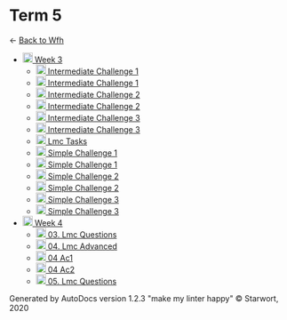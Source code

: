 <style>img{height:18px;margin-bottom:-3px}</style>

# Term 5

← [Back to Wfh](..)

- [![Folder](https://starwort.github.io/computer-science/icon-folder.png) Week 3](week_3/index.html)
  - [![GIF file](https://img.icons8.com/windows/512/4a90e2/image-document.png) Intermediate Challenge 1](week_3/intermediate_challenge_1.gif)
  - [![LMC file](https://starwort.github.io/computer-science/icon-lmc.png) Intermediate Challenge 1](week_3/intermediate_challenge_1.lmc)
  - [![GIF file](https://img.icons8.com/windows/512/4a90e2/image-document.png) Intermediate Challenge 2](week_3/intermediate_challenge_2.gif)
  - [![LMC file](https://starwort.github.io/computer-science/icon-lmc.png) Intermediate Challenge 2](week_3/intermediate_challenge_2.lmc)
  - [![GIF file](https://img.icons8.com/windows/512/4a90e2/image-document.png) Intermediate Challenge 3](week_3/intermediate_challenge_3.gif)
  - [![LMC file](https://starwort.github.io/computer-science/icon-lmc.png) Intermediate Challenge 3](week_3/intermediate_challenge_3.lmc)
  - [![MD file](https://img.icons8.com/windows/512/4a90e2/regular-document.png) Lmc Tasks](week_3/lmc_tasks.html)
  - [![GIF file](https://img.icons8.com/windows/512/4a90e2/image-document.png) Simple Challenge 1](week_3/simple_challenge_1.gif)
  - [![LMC file](https://starwort.github.io/computer-science/icon-lmc.png) Simple Challenge 1](week_3/simple_challenge_1.lmc)
  - [![GIF file](https://img.icons8.com/windows/512/4a90e2/image-document.png) Simple Challenge 2](week_3/simple_challenge_2.gif)
  - [![LMC file](https://starwort.github.io/computer-science/icon-lmc.png) Simple Challenge 2](week_3/simple_challenge_2.lmc)
  - [![GIF file](https://img.icons8.com/windows/512/4a90e2/image-document.png) Simple Challenge 3](week_3/simple_challenge_3.gif)
  - [![LMC file](https://starwort.github.io/computer-science/icon-lmc.png) Simple Challenge 3](week_3/simple_challenge_3.lmc)
- [![Folder](https://starwort.github.io/computer-science/icon-folder.png) Week 4](week_4/index.html)
  - [![MD file](https://img.icons8.com/windows/512/4a90e2/regular-document.png) 03. Lmc Questions](week_4/03._lmc_questions.html)
  - [![MD file](https://img.icons8.com/windows/512/4a90e2/regular-document.png) 04. Lmc Advanced](week_4/04._lmc_advanced.html)
  - [![LMC file](https://starwort.github.io/computer-science/icon-lmc.png) 04 Ac1](week_4/04_ac1.lmc)
  - [![LMC file](https://starwort.github.io/computer-science/icon-lmc.png) 04 Ac2](week_4/04_ac2.lmc)
  - [![MD file](https://img.icons8.com/windows/512/4a90e2/regular-document.png) 05. Lmc Questions](week_4/05._lmc_questions.html)

Generated by AutoDocs version 1.2.3 "make my linter happy" © Starwort, 2020
